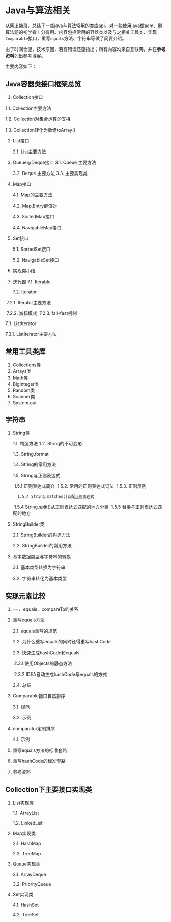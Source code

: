 # Java与算法相关

从网上摘录，总结了一些java与算法常用的类库api，对一些使用java做acm、刷算法题的初学者十分有用。内容包括常用的容器类以及与之相关工具类、实现`Comparable`接口，重写`equals`方法、字符串等做了简要介绍。

由于时间仓促，技术原因，若有错误还望指出；所有内容均来自互联网，并在**参考资料**列出参考博客。

主要内容如下：

## Java容器类接口框架总览

1. Collection接口 

  1.1. Collection主要方法 

  1.2. Collection对集合运算的支持 

  1.3. Collection转化为数组toArray() 

2. List接口 

   2.1. List主要方法 

3. Queue与Deque接口
   3.1. Queue 主要方法 

   3.2. Deque 主要方法
   3.3. 主要实现类

4. Map接口 

   4.1. Map的主要方法 

   4.2. Map.Entry键值对 

   4.3. SortedMap接口 

   4.4. NavigableMap接口

5. Set接口

    5.1. SortedSet接口 

   5.2. NavigableSet接口

6. 实现类小结

7. 迭代器
  7.1. Iterable

   7.2. Iterator 

  ​	7.2.1. Iterator主要方法 

  ​	7.2.2. 游标模式
  ​	7.2.3. fail-fast机制 

  7.3. ListIterator 

  7.3.1. ListIterator主要方法 

## 常用工具类库

1. Collections类 
2. Arrays类 
3. Math类 
4. BigInteger类 
5. Random类 
6. Scanner类 
7. System.out

## 字符串

1. String类 

   1.1. 构造方法
   1.2. String的不可变形 

   1.3. String.format 

   1.4. String的常用方法 

   1.5. String与正则表达式

   ​	 1.5.1 正则表达式简介
   ​	 1.5.2. 常用的正则表达式词法
   ​	 1.5.3. 正则示例

    	 1.5.4 String.matches()匹配正则表达式 

   ​	 1.5.4 String.split()从正则表达式匹配的地方分离
   ​	 1.5.5 替换与正则表达式匹配的地方

2. StringBuilder类 

   2.1. StringBuilder的构造方法

   2.2. StringBuilder的常用方法

3. 基本数据类型与字符串的转换

   3.1. 基本类型转换为字符串

   3.2. 字符串转化为基本类型

## 实现元素比较

1. ==、equals、compareTo的关系

2. 重写equals方法 

   2.1. equals重写的规范

   2.2. 为什么重写equals的同时还得重写hashCode

   2.3. 快速生成hashCode和equals

   ​	2.3.1 使用Objects的静态方法

   ​	2.3.2 IDEA自动生成hashCode与equals的方式

   2.4. 总结

3. Comparable接口自然排序

   3.1. 规范

   3.2. 示例

4. comparator定制排序 

   4.1. 示例

5. 重写equals方法的标准套路 

6. 重写hashCode的标准套路

7. 参考资料

## Collection下主要接口实现类

1. List实现类

    1.1. ArrayList

    1.2. LinkedList

2. Map实现类

    2.1. HashMap

   2.2. TreeMap

3. Queue实现类

    3.1. ArrayDeque

    3.2. PriorityQueue 

4. Set实现类

    4.1. HashSet

    4.2. TreeSet